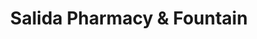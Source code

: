 ---
title: "Salida Pharmacy & Fountain"
url: /salida/salida-pharmacy-and-fountain/
shop: chemist
---